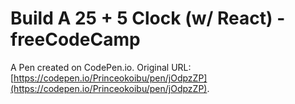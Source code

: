 # Build A 25 + 5 Clock (w/ React) - freeCodeCamp

A Pen created on CodePen.io. Original URL: [https://codepen.io/Princeokoibu/pen/jOdpzZP](https://codepen.io/Princeokoibu/pen/jOdpzZP).

